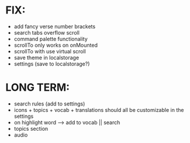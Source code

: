 # FIX:

- add fancy verse number brackets
- search tabs overflow scroll
- command palette functionality
- scrollTo only works on onMounted
- scrollTo with use virtual scroll
- save theme in localstorage
- settings (save to localstorage?)

# LONG TERM:

- search rules (add to settings)
- icons + topics + vocab + translations should all be customizable in the settings
- on highlight word --> add to vocab || search
- topics section
- audio
